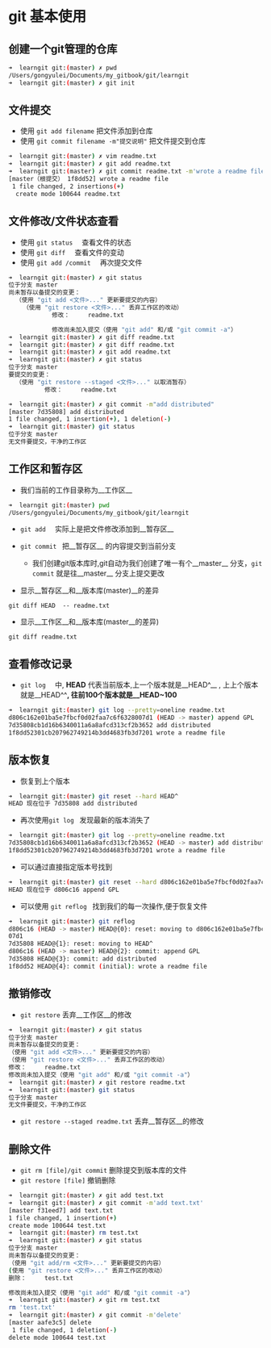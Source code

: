 # git 基本使用

## 创建一个git管理的仓库

```bash
➜  learngit git:(master) ✗ pwd
/Users/gongyulei/Documents/my_gitbook/git/learngit
➜  learngit git:(master) ✗ git init
```

## 文件提交
* 使用 ``` git add filename ``` 把文件添加到仓库
* 使用 ``` git commit filename -m"提交说明" ``` 把文件提交到仓库

```bash
➜  learngit git:(master) ✗ vim readme.txt
➜  learngit git:(master) ✗ git add readme.txt
➜  learngit git:(master) ✗ git commit readme.txt -m'wrote a readme file'
[master（根提交） 1f8dd52] wrote a readme file
 1 file changed, 2 insertions(+)
  create mode 100644 readme.txt
```

## 文件修改/文件状态查看
* 使用 ```git status  ``` 查看文件的状态
* 使用 ```git diff  ``` 查看文件的变动
* 使用 ```git add /commit  ``` 再次提交文件

```bash
➜  learngit git:(master) ✗ git status
位于分支 master
尚未暂存以备提交的变更：
  （使用 "git add <文件>..." 更新要提交的内容）
    （使用 "git restore <文件>..." 丢弃工作区的改动）
            修改：     readme.txt

            修改尚未加入提交（使用 "git add" 和/或 "git commit -a"）
➜  learngit git:(master) ✗ git diff readme.txt
➜  learngit git:(master) ✗ git diff readme.txt
➜  learngit git:(master) ✗ git add readme.txt
➜  learngit git:(master) ✗ git status
位于分支 master
要提交的变更：
  （使用 "git restore --staged <文件>..." 以取消暂存）
          修改：     readme.txt

➜  learngit git:(master) ✗ git commit -m"add distributed"
[master 7d35808] add distributed
1 file changed, 1 insertion(+), 1 deletion(-)
➜  learngit git:(master) git status
位于分支 master
无文件要提交，干净的工作区
```

## 工作区和暂存区
* 我们当前的工作目录称为__工作区__

```bash
➜  learngit git:(master) pwd
/Users/gongyulei/Documents/my_gitbook/git/learngit
```
* ```git add  ``` 实际上是把文件修改添加到__暂存区__
* ```git commit ``` 把__暂存区__ 的内容提交到当前分支
    * 我们创建git版本库时,git自动为我们创建了唯一有个__master__ 分支，``` git commit ``` 就是往__master__ 分支上提交更改

* 显示__暂存区__和__版本库(master)__的差异
```
git diff HEAD  -- readme.txt
```
* 显示__工作区__和__版本库(master__的差异)
```
git diff readme.txt
```


## 查看修改记录
* ```git log  ``` 中, __HEAD__ 代表当前版本,上一个版本就是__HEAD^__ , 上上个版本就是__HEAD^^__, 往前100个版本就是__HEAD~100__

```bash
➜  learngit git:(master) git log --pretty=oneline readme.txt
d806c162e01ba5e7fbcf0d02faa7c6f6328007d1 (HEAD -> master) append GPL
7d35808cb1d16b6340011a6a8afcd313cf2b3652 add distributed
1f8dd52301cb207962749214b3dd4683fb3d7201 wrote a readme file
```


## 版本恢复

* 恢复到上个版本

```bash
➜  learngit git:(master) git reset --hard HEAD^
HEAD 现在位于 7d35808 add distributed
```
* 再次使用```git log ``` 发现最新的版本消失了

```bash
➜  learngit git:(master) git log --pretty=oneline readme.txt
7d35808cb1d16b6340011a6a8afcd313cf2b3652 (HEAD -> master) add distributed
1f8dd52301cb207962749214b3dd4683fb3d7201 wrote a readme file
```
* 可以通过直接指定版本号找到

```bash
➜  learngit git:(master) git reset --hard d806c162e01ba5e7fbcf0d02faa7c6f6328007d1
HEAD 现在位于 d806c16 append GPL
```
* 可以使用 ```git reflog ``` 找到我们的每一次操作,便于恢复文件

```bash
➜  learngit git:(master) git reflog
d806c16 (HEAD -> master) HEAD@{0}: reset: moving to d806c162e01ba5e7fbcf0d02faa7c6f63280
07d1
7d35808 HEAD@{1}: reset: moving to HEAD^
d806c16 (HEAD -> master) HEAD@{2}: commit: append GPL
7d35808 HEAD@{3}: commit: add distributed
1f8dd52 HEAD@{4}: commit (initial): wrote a readme file
```
## 撤销修改
* ```git restore``` 丢弃__工作区__的修改

```bash
➜  learngit git:(master) ✗ git status
位于分支 master
尚未暂存以备提交的变更：
（使用 "git add <文件>..." 更新要提交的内容）
（使用 "git restore <文件>..." 丢弃工作区的改动）
修改：     readme.txt
修改尚未加入提交（使用 "git add" 和/或 "git commit -a"）
➜  learngit git:(master) ✗ git restore readme.txt
➜  learngit git:(master) git status
位于分支 master
无文件要提交，干净的工作区
```

* ``` git restore --staged readme.txt ``` 丢弃__暂存区__的修改

## 删除文件
* ``` git rm [file]/git commit ``` 删除提交到版本库的文件
* ``` git restore [file] ``` 撤销删除

```bash
➜  learngit git:(master) ✗ git add test.txt
➜  learngit git:(master) ✗ git commit -m'add text.txt'
[master f31eed7] add text.txt
1 file changed, 1 insertion(+)
create mode 100644 test.txt
➜  learngit git:(master) rm test.txt
➜  learngit git:(master) ✗ git status
位于分支 master
尚未暂存以备提交的变更：
（使用 "git add/rm <文件>..." 更新要提交的内容）
(使用 "git restore <文件>..." 丢弃工作区的改动）
删除：     test.txt

修改尚未加入提交（使用 "git add" 和/或 "git commit -a"）
➜  learngit git:(master) ✗ git rm test.txt
rm 'test.txt'
➜  learngit git:(master) ✗ git commit -m'delete'
[master aafe3c5] delete
 1 file changed, 1 deletion(-)
delete mode 100644 test.txt
```

